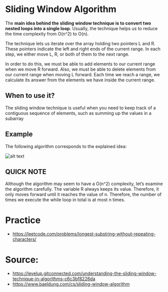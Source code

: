 ﻿# Sliding Window Algorithm

The **main idea behind the sliding window technique is to convert two nested loops into a single loop**. 
Usually, the technique helps us to reduce the time complexity from O(n^2) to O(n).

The technique lets us iterate over the array holding two pointers L and R. These pointers indicate the left and right ends of the current range. In each step, we either move L, R, or both of them to the next range.

In order to do this, we must be able to add elements to our current range when we move R forward. Also, we must be able to delete elements from our current range when moving L forward. Each time we reach a range, we calculate its answer from the elements we have inside the current range.

## When to use it?

The sliding window technique is useful when you need to keep track of a contiguous sequence of elements, such as summing up the values in a subarray

## Example

The following algorithm corresponds to the explained idea:

![alt text](https://www.baeldung.com/wp-content/ql-cache/quicklatex.com-9df819183fb413ae7d3c9b6c5e5fd43d_l3.svg)

## QUICK NOTE
Although the algorithm may seem to have a O(n^2) complexity, let’s examine the algorithm carefully. The variable R always keeps its value. Therefore, it only moves forward until it reaches the value of n. Therefore, the number of times we execute the while loop in total is at most n times.

# Practice
- https://leetcode.com/problems/longest-substring-without-repeating-characters/

# Source: 
- https://levelup.gitconnected.com/understanding-the-sliding-window-technique-in-algorithms-c6c3bf8226da
- https://www.baeldung.com/cs/sliding-window-algorithm